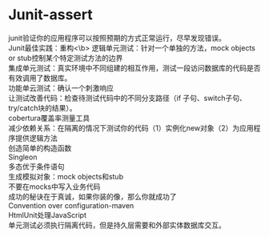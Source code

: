 # Junit-assert
junit验证你的应用程序可以按照预期的方式正常运行，尽早发现错误。</br>
Junit最佳实践：重构<\b>
逻辑单元测试：针对一个单独的方法，mock objects or stub控制某个特定测试方法的边界</br>
集成单元测试：真实环境中不同组建的相互作用，测试一段访问数据库的代码是否有效调用了数据库。</br>
功能单云测试：确认一个刺激响应</br>
让测试改善代码：检查待测试代码中的不同分支路径（if 子句、switch子句、try/catch块的结果）。</br>
cobertura覆盖率测量工具</br>
减少依赖关系：在隔离的情况下测试你的代码（1）实例化new对象（2）为应用程序提供逻辑方法</br>
创造简单的构造函数</br>
Singleon</br>
多态优于条件语句</br>
生成模拟对象：mock objects和stub</br>
不要在mocks中写入业务代码</br>
成功的秘诀在于真诚，如果你装的像，那么你就成功了</br>
Convention over configuration-maven</br>
HtmlUnit处理JavaScript</br>
单元测试必须执行隔离代码，但是持久层需要和外部实体数据库交互。</br>
